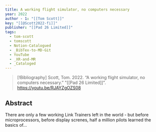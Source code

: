 ```yaml
---
title: A working flight simulator, no computers necessary
year: 2022
author - 1: "[[Tom Scott]]"
key: "[[@Scott2022-fi]]"
publisher: "[[Pad 26 Limited]]"
tags:
  - tom-scott
  - tomscott
  - Notion-Catalogued
  - _BibTex-to-MD-Git
  - YouTube
  - _XR-and-MR
  - _Cataloged
---
```


> [!Bibliography]
> Scott, Tom. 2022. “A working flight simulator, no computers necessary.” "[[Pad 26 Limited]]". https://youtu.be/RJAYZgOZS08

## Abstract
There are only a few working Link Trainers left in the world -  but before microprocessors, before display screnes, half a million pilots learned the basics of...